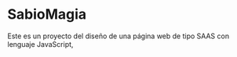 # SabioMagia
Este es un proyecto del diseño de una página web de tipo SAAS con lenguaje JavaScript,
